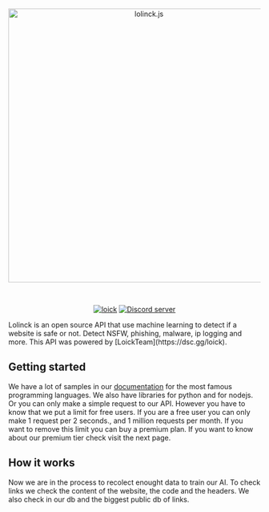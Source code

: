 <div align="center">
  <br />
  <p>
    <a href="https://lolinck.vercel.app/"><img src="https://lolinck.vercel.app/banner.png" width="546" alt="lolinck.js" /></a>
  </p>
  <br />
  <p>
      <a href="https://dsc.gg/loick"><img src="https://lolinck.vercel.app/made-by.png" alt="loick"/></a>
    <a href="https://dsc.gg/loick"><img src="https://img.shields.io/discord/822911379924582410?color=5865F2&logo=discord&logoColor=white&style=for-the-badge" alt="Discord server" /></a>
  </p>
</div>
Lolinck is an open source API that use machine learning to detect if a website is safe or not. Detect NSFW, phishing, malware, ip logging and more. This API was powered by [LoickTeam](https://dsc.gg/loick).

## Getting started
We have a lot of samples in our [documentation](https://lolinck.vercel.app/) for the most famous programming languages. We also have libraries for python and for nodejs. Or you can only make a simple request to our API. However you have to know that we put a limit for free users. If you are a free user you can only make 1 request per 2 seconds., and 1 million requests per month. If you want to remove this limit you can buy a premium plan. If you want to know about our premium tier check visit the next page.

## How it works
Now we are in the process to recolect enought data to train our AI. To check links we check the content of the website, the code and the headers. We also check in our db and the biggest public db of links.
